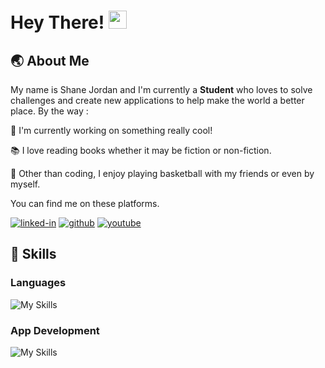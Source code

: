 # Hey There! <img src="https://media.giphy.com/media/hvRJCLFzcasrR4ia7z/giphy.gif" width="29px">

## 🌏 About Me

My name is Shane Jordan and I'm currently a **Student** who loves to solve challenges and create new applications to help make the world a better place. By the way :

🚧 I'm currently working on something really cool!

📚 I love reading books whether it may be fiction or non-fiction.

🏀 Other than coding, I enjoy playing basketball with my friends or even by myself.

You can find me on these platforms.

[![linked-in](https://img.shields.io/badge/Linked_In-0077B5?style=for-the-badge&logo=LinkedIn&logoColor=white)](https://www.linkedin.com/in/shanejz/)
[![github](https://img.shields.io/badge/GitHub-000000?style=for-the-badge&logo=GitHub&logoColor=white)](https://github.com/Shanejz)
[![youtube](https://img.shields.io/badge/Youtube-FF0000?style=for-the-badge&logo=Youtube&logoColor=white)](https://www.youtube.com/channel/UCRPYWkRotPMqMhKHKNJoyRQ/)

## 🔧 Skills

### Languages

![My Skills](https://skills.thijs.gg/icons?i=dart,kotlin,java&theme=light)

### App Development

![My Skills](https://skills.thijs.gg/icons?i=flutter,androidstudio&theme=light)

<!-- ## 📈 Github Stats -->

<!--
- 🔭 I’m currently working on ...
- 🌱 I’m currently learning ...
- 👯 I’m looking to collaborate on ...
- 🤔 I’m looking for help with ...
- 💬 Ask me about ...
- 📫 How to reach me: ...
- 😄 Pronouns: ...
- ⚡ Fun fact: ...
-->
